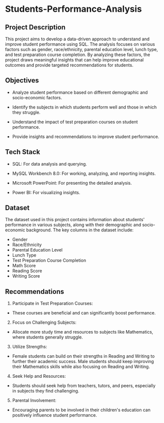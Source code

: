
# Students-Performance-Analysis

## Project Description

This project aims to develop a data-driven approach to understand and improve student performance using SQL. The analysis focuses on various factors such as gender, race/ethnicity, parental education level, lunch type, and test preparation course completion. By analyzing these factors, the project draws meaningful insights that can help improve educational outcomes and provide targeted recommendations for students.

## Objectives

- Analyze student performance based on different demographic and socio-economic factors.

- Identify the subjects in which students perform well and those in which they struggle.

- Understand the impact of test preparation courses on student performance.

- Provide insights and recommendations to improve student performance.

## Tech Stack

- SQL: For data analysis and querying.

- MySQL Workbench 8.0: For working, analyzing, and reporting insights.

- Microsoft PowerPoint: For presenting the detailed analysis.

- Power BI: For visualizing insights.

## Dataset

The dataset used in this project contains information about students' performance in various subjects, along with their demographic and socio-economic background. The key columns in the dataset include:

- Gender
- Race/Ethnicity
- Parental Education Level
- Lunch Type
- Test Preparation Course Completion
- Math Score
- Reading Score
- Writing Score

## Recommendations

1. Participate in Test Preparation Courses:
- These courses are beneficial and can significantly boost performance.

2. Focus on Challenging Subjects:
- Allocate more study time and resources to subjects like Mathematics, where students generally struggle.
  
3. Utilize Strengths:
- Female students can build on their strengths in Reading and Writing to further their academic success. Male students should keep improving their Mathematics skills while also focusing on Reading and Writing.

4. Seek Help and Resources:
- Students should seek help from teachers, tutors, and peers, especially in subjects they find challenging.

5. Parental Involvement:
- Encouraging parents to be involved in their children's education can positively influence student performance.


